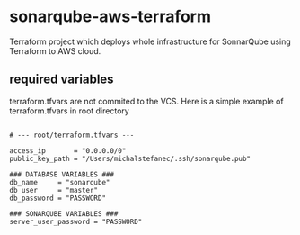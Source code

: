 # sonarqube-aws-terraform
Terraform project which deploys whole infrastructure for SonnarQube using Terraform to AWS cloud. 

## required variables
terraform.tfvars are not commited to the VCS. Here is a simple example of terraform.tfvars in root directory
<pre><code>
# --- root/terraform.tfvars ---

access_ip       = "0.0.0.0/0"
public_key_path = "/Users/michalstefanec/.ssh/sonarqube.pub"

### DATABASE VARIABLES ###
db_name     = "sonarqube"
db_user     = "master"
db_password = "PASSWORD"

### SONARQUBE VARIABLES ###
server_user_password = "PASSWORD"
</code></pre>